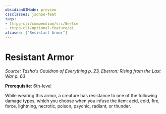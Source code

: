 ```yaml
---
obsidianUIMode: preview
cssclasses: json5e-feat
tags:
- ttrpg-cli/compendium/src/5e/tce
- ttrpg-cli/optional-feature/ai
aliases: ["Resistant Armor"]
---
```

# Resistant Armor
*Source: Tasha's Cauldron of Everything p. 23, Eberron: Rising from the Last War p. 63*  

**Prerequisite**: 6th-level

While wearing this armor, a creature has resistance to one of the following damage types, which you choose when you infuse the item: acid, cold, fire, force, lightning, necrotic, poison, psychic, radiant, or thunder.